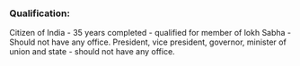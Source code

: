 ### Qualification:
Citizen of India - 35 years completed - qualified for member of lokh Sabha - Should not have any office. President, vice president, governor, minister of union and state - should not have any office.